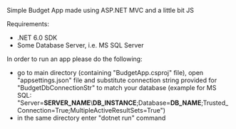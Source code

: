 Simple Budget App made using ASP.NET MVC and a little bit JS

Requirements:
- .NET 6.0 SDK
- Some Database Server, i.e. MS SQL Server

In order to run an app please do the following:
- go to main directory (containing "BudgetApp.csproj" file), open "appsettings.json" file and substitute connection string provided for "BudgetDbConnectionStr" to match your database (example for MS SQL: "Server=__SERVER_NAME__\\__DB_INSTANCE__;Database=__DB_NAME__;Trusted_Connection=True;MultipleActiveResultSets=True")
- in the same directory enter "dotnet run" command
